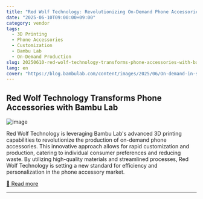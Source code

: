 ```yaml
---
title: "Red Wolf Technology: Revolutionizing On-Demand Phone Accessories with Bambu Lab"
date: "2025-06-10T09:00:00+09:00"
category: vendor
tags:
  - 3D Printing
  - Phone Accessories
  - Customization
  - Bambu Lab
  - On-Demand Production
slug: 20250610-red-wolf-technology-transforms-phone-accessories-with-bambu-lab
lang: en
cover: "https://blog.bambulab.com/content/images/2025/06/On-demand-in-store-3D-printing-phone-accessories.png"
---
```


## Red Wolf Technology Transforms Phone Accessories with Bambu Lab
![image](https://blog.bambulab.com/content/images/2025/06/On-demand-in-store-3D-printing-phone-accessories.png)

Red Wolf Technology is leveraging Bambu Lab's advanced 3D printing capabilities to revolutionize the production of on-demand phone accessories. This innovative approach allows for rapid customization and production, catering to individual consumer preferences and reducing waste. By utilizing high-quality materials and streamlined processes, Red Wolf Technology is setting a new standard for efficiency and personalization in the phone accessory market.

[🔗 Read more](https://blog.bambulab.com/red-wolf-technology-revolutionizing-on-demand-phone-accessories-with-bambu-lab/)

---